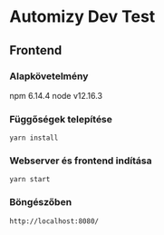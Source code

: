 # Automizy Dev Test
## Frontend
### Alapkövetelmény
npm 6.14.4 
node v12.16.3
### Függőségek telepítése
``` 
yarn install
```
### Webserver és frontend indítása
``` 
yarn start

```
### Böngészőben
``` 
http://localhost:8080/
``` 